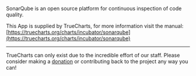 SonarQube is an open source platform for continuous inspection of code quality.   

This App is supplied by TrueCharts, for more information visit the manual: [https://truecharts.org/charts/incubator/sonarqube](https://truecharts.org/charts/incubator/sonarqube)

---

TrueCharts can only exist due to the incredible effort of our staff.
Please consider making a [donation](https://truecharts.org/about/sponsor) or contributing back to the project any way you can!
